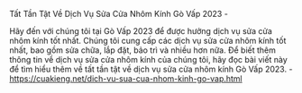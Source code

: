Tất Tần Tật Về Dịch Vụ Sửa Cửa Nhôm Kính Gò Vấp 2023 - 

Hãy đến với chúng tôi tại Gò Vấp 2023 để được hưởng dịch vụ sửa cửa nhôm kính tốt nhất. Chúng tôi cung cấp các dịch vụ sửa cửa nhôm kính tốt nhất, bao gồm sửa chữa, lắp đặt, bảo trì và nhiều hơn nữa. Để biết thêm thông tin về dịch vụ sửa cửa nhôm kính của chúng tôi, hãy đọc bài viết này để tìm hiểu thêm về tất tần tật về dịch vụ sửa cửa nhôm kính Gò Vấp 2023. - https://cuakieng.net/dich-vu-sua-cua-nhom-kinh-go-vap.html
